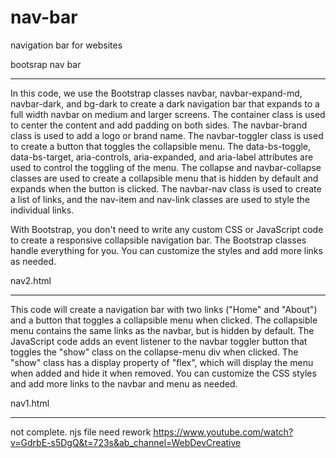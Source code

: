 # nav-bar
navigation bar for websites

bootsrap nav bar
****************

In this code, we use the Bootstrap classes navbar, navbar-expand-md, navbar-dark, and bg-dark to create a dark navigation bar that expands to a full width navbar on medium and larger screens. The container class is used to center the content and add padding on both sides. The navbar-brand class is used to add a logo or brand name. The navbar-toggler class is used to create a button that toggles the collapsible menu. The data-bs-toggle, data-bs-target, aria-controls, aria-expanded, and aria-label attributes are used to control the toggling of the menu. The collapse and navbar-collapse classes are used to create a collapsible menu that is hidden by default and expands when the button is clicked. The navbar-nav class is used to create a list of links, and the nav-item and nav-link classes are used to style the individual links.

 With Bootstrap, you don't need to write any custom CSS or JavaScript code to create a responsive collapsible navigation bar. The Bootstrap classes handle everything for you. You can customize the styles and add more links as needed.

nav2.html
********
This code will create a navigation bar with two links ("Home" and "About") and a button that toggles a collapsible menu when clicked. The collapsible menu contains the same links as the navbar, but is hidden by default. The JavaScript code adds an event listener to the navbar toggler button that toggles the "show" class on the collapse-menu div when clicked. The "show" class has a display property of "flex", which will display the menu when added and hide it when removed. You can customize the CSS styles and add more links to the navbar and menu as needed.

nav1.html
**********

not complete. njs file need rework
https://www.youtube.com/watch?v=GdrbE-s5DgQ&t=723s&ab_channel=WebDevCreative
